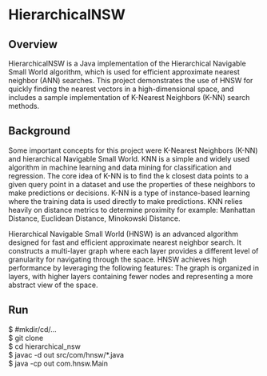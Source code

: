 # HierarchicalNSW

## Overview

HierarchicalNSW is a Java implementation of the Hierarchical Navigable Small World algorithm, which is used for efficient approximate nearest neighbor (ANN) searches. This project demonstrates the use of HNSW for quickly finding the nearest vectors in a high-dimensional space, and includes a sample implementation of K-Nearest Neighbors (K-NN) search methods.

## Background

Some important concepts for this project were K-Nearest Neighbors (K-NN) and hierarchical Navigable Small World. KNN is a simple and widely used algorithm in machine learning and data mining for classification and regression. The core idea of K-NN is to find the k closest data points to a given query point in a dataset and use the properties of these neighbors to make predictions or decisions. K-NN is a type of instance-based learning where the training data is used directly to make predictions. KNN relies heavily on distance metrics to determine proximity for example: Manhattan Distance, Euclidean Distance, Minokowski Distance.

Hierarchical Navigable Small World (HNSW) is an advanced algorithm designed for fast and efficient approximate nearest neighbor search. It constructs a multi-layer graph where each layer provides a different level of granularity for navigating through the space. HNSW achieves high performance by leveraging the following features: The graph is organized in layers, with higher layers containing fewer nodes and representing a more abstract view of the space.

## Run

$ #mkdir/cd/...  
$ git clone  
$ cd hierarchical_nsw  
$ javac -d out src/com/hnsw/*.java  
$ java -cp out com.hnsw.Main  

